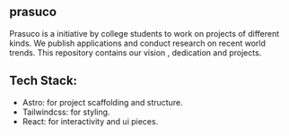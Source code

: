 ## prasuco 
Prasuco is a initiative by college students to work on projects of different kinds. 
We publish applications and conduct research on recent world trends.
This repository contains our vision , dedication and projects.


## Tech Stack: 
- Astro: for project scaffolding and structure.
- Tailwindcss: for styling.
- React: for interactivity and ui pieces.
